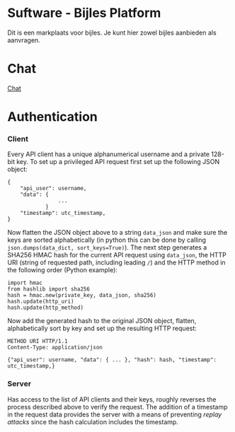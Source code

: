 # Suftware - Bijles Platform
Dit is een markplaats voor bijles. Je kunt hier zowel bijles aanbieden als
aanvragen.

# Chat
[Chat](https://vlakbijles.slack.com)

# Authentication

### Client
Every API client has a unique alphanumerical username and a private 128-bit
key. To set up a privileged API request first set up the following JSON object:

```
{
    "api_user": username,
    "data": {
                ...
            }
    "timestamp": utc_timestamp,
}
```

Now flatten the JSON object above to a string `data_json` and make sure the
keys are sorted alphabetically (in python this can be done by calling
`json.dumps(data_dict, sort_keys=True)`). The next step generates a SHA256 HMAC
hash for the current API request using `data_json`, the HTTP URI (string of
requested path, including leading `/`) and the HTTP method in the following
order (Python example):

```
import hmac
from hashlib import sha256
hash = hmac.new(private_key, data_json, sha256)
hash.update(http_uri)
hash.update(http_method)
```

Now add the generated hash to the original JSON object, flatten, alphabetically
sort by key and set up the resulting HTTP request:

```
METHOD URI HTTP/1.1
Content-Type: application/json

{"api_user": username, "data": { ... }, "hash": hash, "timestamp": utc_timestamp,}
```

### Server
Has access to the list of API clients and their keys, roughly reverses the
process described above to verify the request. The addition of a timestamp in
the request data provides the server with a means of preventing _replay
attacks_ since the hash calculation includes the timestamp.
